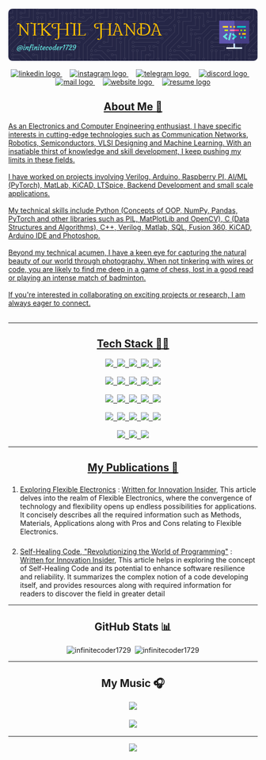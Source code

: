 <a href="https://github.com/infinitecoder1729">![Header](./assests/github-header-image.png)</a>

<div align="center">
  <a href="https://in.linkedin.com/in/nikhil-handa-6b42b2257" target="_blank">
    <img src="https://raw.githubusercontent.com/maurodesouza/profile-readme-generator/master/src/assets/icons/social/linkedin/default.svg" height="50" alt="linkedin logo"/>
  </a> &nbsp &nbsp <a href="https://www.instagram.com/nikhi_handa" target="_blank">
    <img src="https://raw.githubusercontent.com/maurodesouza/profile-readme-generator/master/src/assets/icons/social/instagram/default.svg" height="50" alt="instagram logo"  />
  </a> &nbsp &nbsp <a href="https://www.t.me/Nikhilhanda" target="_blank">
    <img src="https://raw.githubusercontent.com/maurodesouza/profile-readme-generator/master/src/assets/icons/social/telegram/default.svg" height="50" alt="telegram logo"  />
  </a> &nbsp &nbsp <a href="https://discord.com/users/760766721530265600" target="_blank">
    <img src="https://github.com/maurodesouza/profile-readme-generator/blob/main/src/assets/icons/social/discord/default.svg" height="50" alt="discord logo"  />
  </a> &nbsp &nbsp <a href="mailto:nikhil_handa@outlook.com" target="_blank">
    <img src="https://github.com/maurodesouza/profile-readme-generator/blob/main/src/assets/icons/social/microsoft-outlook/default.svg" height="50" alt="mail logo"  />
  </a>&nbsp &nbsp <a href="https://infinitecoder1729.github.io" target="_blank">
    <img src="https://github.com/user-attachments/assets/16f0cdb9-88fe-4702-94b2-f92cacca243a" height="50" alt="website logo"  />
  </a>&nbsp &nbsp <a href="https://drive.google.com/file/d/1r5ujKkeqJfahMsgfHJ8sqIZLzBKJ8J7g/view" target="_blank">
    <img src="https://github.com/user-attachments/assets/7dc7a614-df19-436d-b068-ac8221b7757c" height="50" alt="resume logo"  />
</div>
<div>
  <h2 align="center">About Me 📝</h2>
<font style="bold"> 
As an Electronics and Computer Engineering enthusiast, I have specific interests in cutting-edge technologies such as Communication Networks, Robotics, Semiconductors, VLSI Designing and Machine Learning. With an insatiable thirst of knowledge and skill development, I keep pushing my limits in these fields. <br>
  <br>
I have worked on projects involving Verilog, Arduino, Raspberry PI, AI/ML (PyTorch), MatLab, KiCAD, LTSpice, Backend Development and small scale applications.
<br><br>
My technical skills include Python (Concepts of OOP, NumPy, Pandas, PyTorch and other libraries such as PIL, MatPlotLib and OpenCV), C (Data Structures and Algorithms), C++, Verilog, Matlab, SQL, Fusion 360, KiCAD, Arduino IDE and Photoshop.
<br><br>
Beyond my technical acumen, I have a keen eye for capturing the natural beauty of our world through photography. When not tinkering with wires or code, you are likely to find me deep in a game of chess, lost in a good read or playing an intense match of badminton. 
<br><br>
If you're interested in collaborating on exciting projects or research, I am always eager to connect.<br><br> </font>
</div><hr></hr>
<div align="center">
  <h2 align="center">Tech Stack 👨‍💻</h2>
  <img src="https://cdn.jsdelivr.net/gh/devicons/devicon/icons/c/c-original.svg" height="80px">&nbsp&nbsp<img src="https://cdn.jsdelivr.net/gh/devicons/devicon/icons/cplusplus/cplusplus-original.svg" height="80px">&nbsp&nbsp<img src="https://cdn.jsdelivr.net/gh/devicons/devicon/icons/python/python-original-wordmark.svg" height="80px">&nbsp&nbsp<img src="https://cdn.jsdelivr.net/gh/devicons/devicon/icons/matlab/matlab-original.svg" height="80px"/>&nbsp&nbsp<img src="https://cdn.jsdelivr.net/gh/devicons/devicon/icons/mysql/mysql-original-wordmark.svg" height="80px" /> <br></br><img src="https://cdn.jsdelivr.net/gh/devicons/devicon/icons/pytorch/pytorch-plain-wordmark.svg" height="80px" />&nbsp&nbsp<img src="https://cdn.jsdelivr.net/gh/devicons/devicon/icons/django/django-plain.svg" height="80px" />&nbsp&nbsp<img src="https://cdn.jsdelivr.net/gh/devicons/devicon/icons/numpy/numpy-original.svg" height="80px" />&nbsp&nbsp<img src="https://cdn.jsdelivr.net/gh/devicons/devicon/icons/pandas/pandas-original-wordmark.svg" height="80px" />&nbsp&nbsp<img src="https://cdn.jsdelivr.net/gh/devicons/devicon/icons/bash/bash-original.svg" height="80px" /><br></br><img src="https://cdn.jsdelivr.net/gh/devicons/devicon/icons/linux/linux-original.svg" height="80px" />&nbsp&nbsp<img src="https://cdn.jsdelivr.net/gh/devicons/devicon/icons/arduino/arduino-original-wordmark.svg" height="80px" />&nbsp&nbsp<img src="https://cdn.jsdelivr.net/gh/devicons/devicon/icons/cmake/cmake-original.svg" height="80px" />&nbsp&nbsp<img src="https://cdn.jsdelivr.net/gh/devicons/devicon/icons/git/git-original.svg" height="80px" />&nbsp&nbsp<img src="https://cdn.jsdelivr.net/gh/devicons/devicon/icons/canva/canva-original.svg" height="80px" /><br></br><img src="https://cdn.jsdelivr.net/gh/devicons/devicon/icons/html5/html5-original.svg" height="80px" />&nbsp&nbsp<img src="https://cdn.jsdelivr.net/gh/devicons/devicon/icons/jupyter/jupyter-original-wordmark.svg" height="80px" />&nbsp&nbsp<img src="https://cdn.jsdelivr.net/gh/devicons/devicon/icons/latex/latex-original.svg" height="80px" />&nbsp&nbsp<img src="https://cdn.jsdelivr.net/gh/devicons/devicon/icons/markdown/markdown-original.svg" height="80px" />&nbsp&nbsp<img src="https://cdn.jsdelivr.net/gh/devicons/devicon/icons/photoshop/photoshop-plain.svg" height="80px" /><br></br><img src="https://cdn.jsdelivr.net/gh/devicons/devicon/icons/raspberrypi/raspberrypi-original.svg" height="80px" />&nbsp&nbsp<img src="https://cdn.jsdelivr.net/gh/devicons/devicon/icons/opencv/opencv-original.svg" height="80px" />&nbsp&nbsp<img src="https://cdn.jsdelivr.net/gh/devicons/devicon/icons/anaconda/anaconda-original-wordmark.svg" height="80px" /></div>
<hr></hr>
<div align="left">
<h2 align="center">My Publications 📑</h2>
  <ol><li><h3></h3><a href="https://www.linkedin.com/pulse/exploring-flexible-electronics-ieee-bits-pilani/?trackingId=vhy9CLGuQTOj8%2FovSt0Cew%3D%3D">Exploring Flexible Electronics</a> : <a href="https://www.linkedin.com/newsletters/innovation-insider-7079096090674798593/">Written for Innovation Insider</a>, This article delves into the realm of Flexible Electronics, where the convergence of technology and flexibility opens up endless possibilities for applications. It concisely describes all the required information such as Methods, Materials, Applications along with Pros and Cons relating to Flexible Electronics.</h3></li>
  <li><h3></h3><a href="https://www.linkedin.com/pulse/self-healing-code-revolutionizing-world-programming/?trackingId=uMxFR44wRSyUMi0EkVcD9A%3D%3D">Self-Healing Code, "Revolutionizing the World of Programming"</a> : <a href="https://www.linkedin.com/newsletters/innovation-insider-7079096090674798593/">Written for Innovation Insider</a>, This article helps in exploring the concept of Self-Healing Code and its potential to enhance software resilience and reliability. It summarizes the complex notion of a code developing itself, and provides resources along with required information for readers to discover the field in greater detail </h3></li>
  </ol>
</div>
<hr></hr>
<div align="center">
<h2 align="center">GitHub Stats 📊</h2>
<img src="https://github-readme-stats.vercel.app/api/top-langs?username=infinitecoder1729&show_icons=true&locale=en&layout=compact" alt="infinitecoder1729" height="150px" />&nbsp&nbsp<img src="https://awesome-github-stats.azurewebsites.net/user-stats/infinitecoder1729?cardType=github&theme=github-dark&preferLogin=false" alt="infinitecoder1729" height="150px"/></div>
<hr></hr>
<div align="center">
<h2 align="center">My Music 🎧</h2>
<img src="https://spotify-github-profile.vercel.app/api/view?uid=313slsb7xv2pm5qx3z2e6brb74ha&cover_image=true&theme=natemoo-re&show_offline=true&background_color=121212&interchange=true&bar_color=ff006f&bar_color_cover=falsee"/><br></br><img src="https://spotify-recently-played-readme.vercel.app/api?user=313slsb7xv2pm5qx3z2e6brb74ha&count=5&unique=1"/></div>
<hr></hr><div align="center">
<img src="https://visitcount.itsvg.in/api?id=infinitecoder1729&icon=1&color=4"></div>


